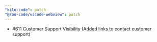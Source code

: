 ```yaml
---
"kilo-code": patch
"@roo-code/vscode-webview": patch
---
```


- #611 Customer Support Visibility (Added links to contact customer support)
